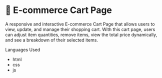 # 🛒 E-commerce Cart Page

A responsive and interactive E-commerce Cart Page that allows users to view, update, and manage their shopping cart. With this cart page, users can adjust item quantities, remove items, view the total price dynamically, and see a breakdown of their selected items.

Languages Used 
 - html
 - css
 - js